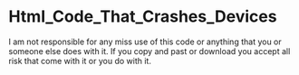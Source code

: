 # Html_Code_That_Crashes_Devices
I am not responsible for any miss use of this code or anything that you or someone else does with it. If you copy and past or download you accept all risk that come with it or you do with it.
